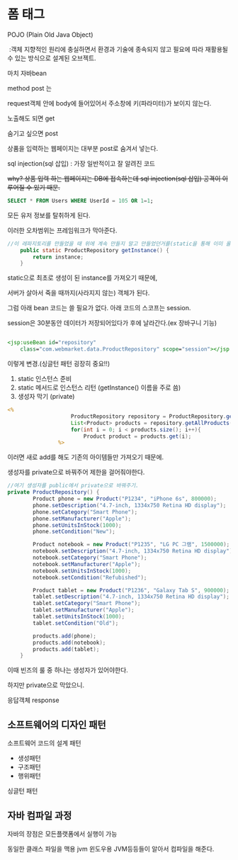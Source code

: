 # 폼 태그

POJO (Plain Old Java Object)

​	:객체 지향적인 원리에 충실하면서 환경과 기술에 종속되지 않고 필요에 따라 재활용될 수 있는 방식으로 설계된 오브젝트.

마치 자바bean





method post 는 

request객체 안에 body에 들어있어서 주소창에 키(파라미터)가 보이지 않는다.



노출해도 되면 get

숨기고 싶으면 post



상품을 입력하는 웹페이지는 대부분  post로 숨겨서 넣는다.

sql injection(sql 삽입) : 가장 일반적이고 잘 알려진 코드

~~why? 상품 입력 하는 웹페이지는 DB에 접속하는데 sql injection(sql 삽입) 공격이 이루어질 수 있기 때문.~~

```sql
SELECT * FROM Users WHERE UserId = 105 OR 1=1;
```

모든 유저 정보를 탈취하게 된다.



이러한 오차범위는 프레임워크가 막아준다.











```java
//이 레파지토리를 만들었을 때 위에 계속 만들지 말고 만들었던거를(static을 통해 이미 올린 후) 재사용하자.
    public static ProductRepository getInstance() {
        return instance;
    }
```

 static으로 최초로 생성이 된 instance를 가져오기 때문에,

서버가 살아서 죽을 때까지(사라지지 않는) 객체가 된다.

그럼 아래 bean 코드는 쓸 필요가 없다. 아래 코드의 스코프는 session.

session은 30분동안 데이터가 저장되어있다가 후에 날라간다.(ex 장바구니 기능)

```jsp

<jsp:useBean id="repository"
	class="com.webmarket.data.ProductRepository" scope="session"></jsp:useBean>
```



이렇게 변경.(싱글턴 패턴 굉장히 중요!!)

1. static 인스턴스 준비
2. static 메서드로 인스턴스 리턴 (getInstance() 이름을 주로 씀)
3. 생성자 막기 (private)

```jsp
<%
					ProductRepository repository = ProductRepository.getInstance();
					List<Product> products = repository.getAllProducts();
					for(int i = 0; i < products.size(); i++){
						Product product = products.get(i);
				%>
```

이러면 새로 add를 해도 기존의 아이템들만 가져오기 때문에.

생성자를 private으로 바꿔주어 제한을 걸어줘야한다.

```java
//여기 생성자를 public에서 private으로 바꿔주기.
private ProductRepository() {
        Product phone = new Product("P1234", "iPhone 6s", 800000);
        phone.setDescription("4.7-inch, 1334x750 Retina HD display");
        phone.setCategory("Smart Phone");
        phone.setManufacturer("Apple");
        phone.setUnitsInStock(1000);
        phone.setCondition("New");

        Product notebook = new Product("P1235", "LG PC 그램", 1500000);
        notebook.setDescription("4.7-inch, 1334x750 Retina HD display");
        notebook.setCategory("Smart Phone");
        notebook.setManufacturer("Apple");
        notebook.setUnitsInStock(1000);
        notebook.setCondition("Refubished");

        Product tablet = new Product("P1236", "Galaxy Tab S", 900000);
        tablet.setDescription("4.7-inch, 1334x750 Retina HD display");
        tablet.setCategory("Smart Phone");
        tablet.setManufacturer("Apple");
        tablet.setUnitsInStock(1000);
        tablet.setCondition("Old");

        products.add(phone);
        products.add(notebook);
        products.add(tablet);
    }
```



이때 빈즈의 룰 중 하나는 생성자가 있어야한다.

하지만 private으로 막았으니.







응답객체 response



## 소프트웨어의 디자인 패턴

소프트웨어 코드의 설계 패턴

- 생성패턴
- 구조패턴
- 행위패턴



싱글턴 패턴







## 자바 컴파일 과정

자바의 장점은 모든플랫폼에서 실행이 가능

동일한 클래스 파일을 맥용 jvm 윈도우용 JVM등등들이 알아서 컴파일을 해준다.

